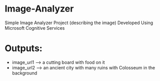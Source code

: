 # Image-Analyzer
Simple Image Analyzer Project (describing the image) Developed Using Microsoft Cognitive Services  

# Outputs:
 - image_url1 --> a cutting board with food on it
 - image_url2 --> an ancient city with many ruins with Colosseum in the background
